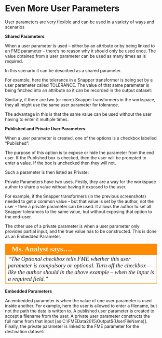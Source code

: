 # Even More User Parameters

User parameters are very flexible and can be used in a variety of ways and scenarios

**Shared Parameters**

When a user parameter is used – either by an attribute or by being linked to an FME parameter – there’s no reason why it should only be used once. The value obtained from a user parameter can be used as many times as is required.

In this scenario it can be described as a shared parameter.

For example, here the tolerance in a Snapper transformer is being set by a user parameter called TOLERANCE. The value of that same parameter is being fetched into an attribute so it can be recorded in the output dataset:

Similarly, if there are two (or more) Snapper transformers in the workspace, they all might use the same user parameter for tolerance.

The advantage in this is that the same value can be used without the user having to enter it multiple times.

**Published and Private User Parameters**

When a user parameter is created, one of the options is a checkbox labelled “Published”:

The purpose of this option is to expose or hide the parameter from the end user. If the Published box is checked, then the user will be prompted to enter a value. If the box is unchecked then they will not.

Such a parameter is then listed as Private:

Private Parameters have two uses. Firstly, they are a way for the workspace author to share a value without having it exposed to the user.

For example, if the Snapper transformers (in the previous screenshots) needed to get a common value – but that value is set by the author, not the user – then a private parameter can be used. It allows the author to set all Snapper tolerances to the same value, but without exposing that option to the end-user.

The other use of a private parameter is when a user parameter only provides partial input, and the true value has to be constructed. This is done as an Embedded Parameter.

<table style="border-spacing: 0px">
<tr>
<td style="vertical-align:middle;background-color:darkorange;border: 2px solid darkorange">
<i class="fa fa-quote-left fa-lg fa-pull-left fa-fw" style="color:white;padding-right: 12px;vertical-align:text-top"></i>
<span style="color:white;font-size:x-large;font-weight: bold;font-family:serif">Ms. Analyst says….</span>
</td>
</tr>

<tr>
<td style="border: 1px solid darkorange">
<span style="font-family:serif; font-style:italic; font-size:larger">
“The Optional checkbox tells FME whether this user parameter is
compulsory or optional. Turn off the checkbox – like the author should in
the above example – when the input is a required field.”
</span>
</td>
</tr>
</table>

**Embedded Parameters**

An embedded parameter is when the value of one user parameter is used inside another.
For example, here the user is allowed to enter a filename, but not the path the data is written
to.
A published user parameter is created to accept a filename from the user. A private user
parameter constructs the full name from that input [as
C:\FMEData2015\Output\$(UserFileName)].
Finally, the private parameter is linked to the FME parameter for the destination dataset: